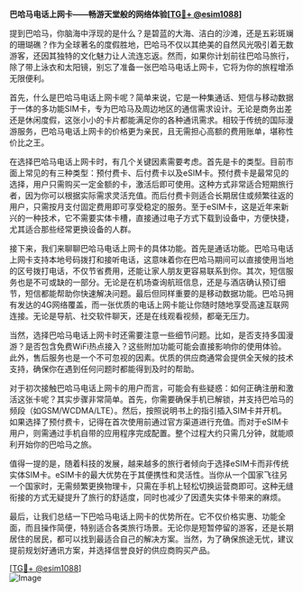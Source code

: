 **巴哈马电话上网卡——畅游天堂般的网络体验[[TG💪+ @esim1088](https://t.me/s/esim1088)]**

提到巴哈马，你脑海中浮现的是什么？是碧蓝的大海、洁白的沙滩，还是五彩斑斓的珊瑚礁？作为全球著名的度假胜地，巴哈马不仅以其绝美的自然风光吸引着无数游客，还因其独特的文化魅力让人流连忘返。然而，如果你计划前往巴哈马旅行，除了带上泳衣和太阳镜，别忘了准备一张巴哈马电话上网卡，它将为你的旅程增添无限便利。

首先，什么是巴哈马电话上网卡呢？简单来说，它是一种集通话、短信与移动数据于一体的多功能SIM卡，专为巴哈马及周边地区的通信需求设计。无论是商务出差还是休闲度假，这张小小的卡片都能满足你的各种通讯需求。相较于传统的国际漫游服务，巴哈马电话上网卡的价格更为亲民，且无需担心高额的费用账单，堪称性价比之王。

在选择巴哈马电话上网卡时，有几个关键因素需要考虑。首先是卡的类型。目前市面上常见的有三种类型：预付费卡、后付费卡以及eSIM卡。预付费卡是最常见的选择，用户只需购买一定金额的卡，激活后即可使用。这种方式非常适合短期旅行者，因为你可以根据实际需求灵活充值。而后付费卡则适合长期居住或频繁往返的用户，只需按月支付固定费用即可享受稳定的服务。至于eSIM卡，这是近年来新兴的一种技术，它不需要实体卡槽，直接通过电子方式下载到设备中，方便快捷，尤其适合那些经常更换设备的人群。

接下来，我们来聊聊巴哈马电话上网卡的具体功能。首先是通话功能。巴哈马电话上网卡支持本地号码拨打和接听电话，这意味着你在巴哈马期间可以直接使用当地的区号拨打电话，不仅节省费用，还能让家人朋友更容易联系到你。其次，短信服务也是不可或缺的一部分。无论是在机场查询航班信息，还是与酒店确认预订细节，短信都能帮助你快速解决问题。最后但同样重要的是移动数据功能。巴哈马拥有发达的4G网络覆盖，而一张优质的电话上网卡能让你随时随地享受高速互联网连接。无论是导航、社交软件聊天，还是在线观看视频，都毫无压力。

当然，选择巴哈马电话上网卡时还需要注意一些细节问题。比如，是否支持多国漫游？是否包含免费WiFi热点接入？这些附加功能可能会直接影响你的使用体验。此外，售后服务也是一个不可忽视的因素。优质的供应商通常会提供全天候的技术支持，确保你在遇到任何问题时都能得到及时的帮助。

对于初次接触巴哈马电话上网卡的用户而言，可能会有些疑惑：如何正确注册和激活这张卡呢？其实步骤非常简单。首先，你需要确保手机已解锁，并支持巴哈马的频段（如GSM/WCDMA/LTE）。然后，按照说明书上的指引插入SIM卡并开机。如果选择了预付费卡，记得在首次使用前通过官方渠道进行充值。而对于eSIM卡用户，则需通过手机自带的应用程序完成配置。整个过程大约只需几分钟，就能顺利开始你的巴哈马之旅。

值得一提的是，随着科技的发展，越来越多的旅行者倾向于选择eSIM卡而非传统实体SIM卡。eSIM卡的最大优势在于其便携性和灵活性。当你从一个国家飞往另一个国家时，无需频繁更换物理卡，只需在手机上轻松切换运营商即可。这种无缝衔接的方式无疑提升了旅行的舒适度，同时也减少了因遗失实体卡带来的麻烦。

最后，让我们总结一下巴哈马电话上网卡的优势所在。它不仅价格实惠、功能全面，而且操作简便，特别适合各类旅行场景。无论你是短暂停留的游客，还是长期居住的居民，都可以找到最适合自己的解决方案。当然，为了确保旅途无忧，建议提前规划好通讯方案，并选择信誉良好的供应商购买产品。

[[TG💪+ @esim1088](https://t.me/s/esim1088)]  
![Image](https://i.postimg.cc/4NQfJmqS/Snipaste-2025-05-13-00-14-12.png)